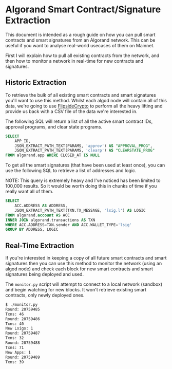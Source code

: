 # Algorand Smart Contract/Signature Extraction

This document is intended as a rough guide on how you can pull smart contracts
and smart signatures from an Algorand network. This can be useful if you want
to analyse real-world usecases of them on Mainnet.

First I will explain how to pull all existing contracts from the network, and
then how to monitor a network in real-time for new contracts and signatures.

## Historic Extraction

To retrieve the bulk of all existing smart contracts and smart signatures
you'll want to use this method. Whilst each algod node will contain all of this
data, we're going to use [FlipsideCrypto](https://app.flipsidecrypto.com/) to perform all the heavy lifting and
provide us back with a CSV file of the data we're interested in.

The following SQL will return a list of all the active smart contract IDs,
approval programs, and clear state programs.

```sql
SELECT
	APP_ID,
	JSON_EXTRACT_PATH_TEXT(PARAMS, 'approv') AS "APPROVAL_PROG",
	JSON_EXTRACT_PATH_TEXT(PARAMS, 'clearp') AS "CLEARSTATE_PROG"
FROM algorand.app WHERE CLOSED_AT IS NULL
```

To get all the smart signatures (that have been used at least once), you can
use the following SQL to retrieve a list of addresses and logic.

NOTE: This query is extremely heavy and I've noticed has been limited to
100,000 results. So it would be worth doing this in chunks of time if you
really want all of them.

```sql
SELECT
	ACC.ADDRESS AS ADDRESS,
	JSON_EXTRACT_PATH_TEXT(TXN.TX_MESSAGE, 'lsig.l') AS LOGIC
FROM algorand.account AS ACC
INNER JOIN algorand.transactions AS TXN
WHERE ACC.ADDRESS=TXN.sender AND ACC.WALLET_TYPE='lsig'
GROUP BY ADDRESS, LOGIC
```

## Real-Time Extraction

If you're interested in keeping a copy of all future smart contracts and smart
signatures then you can use this method to monitor the network (using an algod
node) and check each block for new smart contracts and smart signatures being
deployed and used.

The `monitor.py` script will attempt to connect to a local network (sandbox)
and begin watching for new blocks. It won't retrieve existing smart contracts,
only newly deployed ones.

```bash
$ ./monitor.py
Round: 20759485
Txns: 46
Round: 20759486
Txns: 40
New Lsigs: 1
Round: 20759487
Txns: 32
Round: 20759488
Txns: 71
New Apps: 1
Round: 20759489
Txns: 39
```

